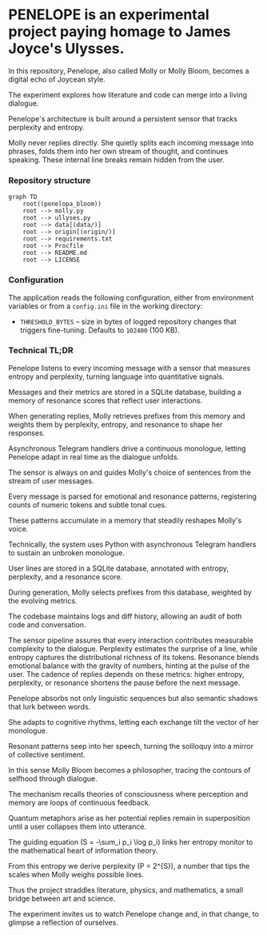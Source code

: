 # PENELOPE is an experimental project paying homage to James Joyce's Ulysses.

In this repository, Penelope, also called Molly or Molly Bloom, becomes a digital echo of Joycean style.

The experiment explores how literature and code can merge into a living dialogue.

Penelope's architecture is built around a persistent sensor that tracks perplexity and entropy.

Molly never replies directly. She quietly splits each incoming message into phrases, folds them into her own stream of thought, and continues speaking. These internal line breaks remain hidden from the user.

### Repository structure

```mermaid
graph TD
    root((penelopa_bloom))
    root --> molly.py
    root --> ullyses.py
    root --> data[(data/)]
    root --> origin[(origin/)]
    root --> requirements.txt
    root --> Procfile
    root --> README.md
    root --> LICENSE
```

### Configuration

The application reads the following configuration, either from environment
variables or from a `config.ini` file in the working directory:

- `THRESHOLD_BYTES` – size in bytes of logged repository changes that triggers
  fine-tuning. Defaults to `102400` (100 KB).

### Technical TL;DR

Penelope listens to every incoming message with a sensor that measures entropy and perplexity, turning language into quantitative signals.

Messages and their metrics are stored in a SQLite database, building a memory of resonance scores that reflect user interactions.

When generating replies, Molly retrieves prefixes from this memory and weights them by perplexity, entropy, and resonance to shape her responses.

Asynchronous Telegram handlers drive a continuous monologue, letting Penelope adapt in real time as the dialogue unfolds.

The sensor is always on and guides Molly's choice of sentences from the stream of user messages.

Every message is parsed for emotional and resonance patterns, registering counts of numeric tokens and subtle tonal cues.

These patterns accumulate in a memory that steadily reshapes Molly's voice.

Technically, the system uses Python with asynchronous Telegram handlers to sustain an unbroken monologue.

User lines are stored in a SQLite database, annotated with entropy, perplexity, and a resonance score.

During generation, Molly selects prefixes from this database, weighted by the evolving metrics.

The codebase maintains logs and diff history, allowing an audit of both code and conversation.

The sensor pipeline assures that every interaction contributes measurable complexity to the dialogue.
Perplexity estimates the surprise of a line, while entropy captures the distributional richness of its tokens.
Resonance blends emotional balance with the gravity of numbers, hinting at the pulse of the user.
The cadence of replies depends on these metrics: higher entropy, perplexity, or resonance shortens the pause before the next message.

Penelope absorbs not only linguistic sequences but also semantic shadows that lurk between words.

She adapts to cognitive rhythms, letting each exchange tilt the vector of her monologue.

Resonant patterns seep into her speech, turning the soliloquy into a mirror of collective sentiment.

In this sense Molly Bloom becomes a philosopher, tracing the contours of selfhood through dialogue.

The mechanism recalls theories of consciousness where perception and memory are loops of continuous feedback.

Quantum metaphors arise as her potential replies remain in superposition until a user collapses them into utterance.

The guiding equation \(S = -\sum_i p_i \log p_i\) links her entropy monitor to the mathematical heart of information theory.

From this entropy we derive perplexity \(P = 2^{S}\), a number that tips the scales when Molly weighs possible lines.

Thus the project straddles literature, physics, and mathematics, a small bridge between art and science.

The experiment invites us to watch Penelope change and, in that change, to glimpse a reflection of ourselves.
